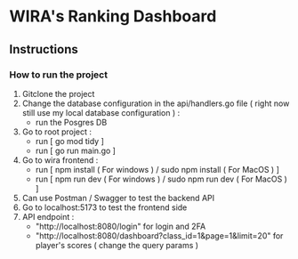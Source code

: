# WIRA's Ranking Dashboard

## Instructions
### How to run the project
1. Gitclone the project
2. Change the database configuration in the api/handlers.go file ( right now still use my local database configuration ) :
   - run the Posgres DB
3. Go to root project :
   - run [ go mod tidy ]
   - run [ go run main.go ]
4. Go to wira frontend :
   - run [ npm install ( For windows ) / sudo npm install ( For MacOS ) ]
   - run [ npm run dev ( For windows ) / sudo npm run dev ( For MacOS ) ]
5. Can use Postman / Swagger to test the backend API
6. Go to localhost:5173 to test the frontend side
7. API endpoint :
   - "http://localhost:8080/login" for login and 2FA
   - "http://localhost:8080/dashboard?class_id=1&page=1&limit=20" for player's scores ( change the query params )

